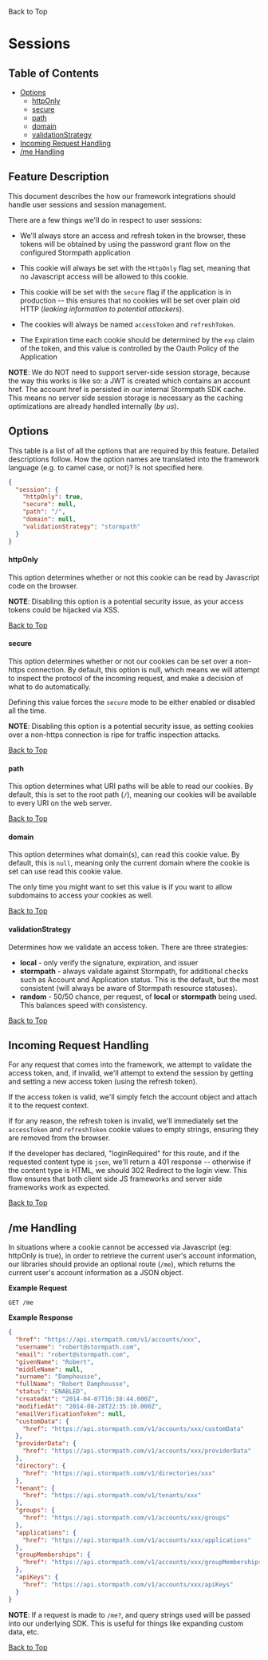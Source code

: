 <a name="#top">Back to Top</a>

# Sessions


## Table of Contents

* [Options](#Options)
  * [httpOnly](#http-only)
  * [secure](#secure)
  * [path](#path)
  * [domain](#domain)
  * [validationStrategy](#validation-strategy)
* [Incoming Request Handling](#incoming-request-handling)
* [/me Handling](#me-handling)


## Feature Description

This document describes the how our framework integrations should handle user
sessions and session management.

There are a few things we'll do in respect to user sessions:

- We'll always store an access and refresh token in the browser,
these tokens will be obtained by using the password grant flow on
the configured Stormpath application

- This cookie will always be set with the `HttpOnly` flag set, meaning that no
  Javascript access will be allowed to this cookie.

- This cookie will be set with the `secure` flag if the application is in
  production -- this ensures that no cookies will be set over plain old HTTP
  (*leaking information to potential attackers*).

- The cookies will always be named `accessToken` and `refreshToken`.

- The Expiration time each cookie should be determined by the `exp` claim of
the token, and this value is controlled by the Oauth Policy of the Application

**NOTE**: We do NOT need to support server-side session storage, because the way
this works is like so: a JWT is created which contains an account href.  The
account href is persisted in our internal Stormpath SDK cache.  This means no
server side session storage is necessary as the caching optimizations are
already handled internally (*by us*).


## <a name="Options"></a> Options

This table is a list of all the options that are required by this feature.
Detailed descriptions follow.  How the option names are translated into the
framework language (e.g. to camel case, or not)? Is not specified here.

```json
{
  "session": {
    "httpOnly": true,
    "secure": null,
    "path": "/",
    "domain": null,
    "validationStrategy": "stormpath"
  }
}
```

#### <a name="http-only"></a> httpOnly

This option determines whether or not this cookie can be read by Javascript code
on the browser.

**NOTE**: Disabling this option is a potential security issue, as your access
tokens could be hijacked via XSS.

<a href="#top">Back to Top</a>


#### <a name="secure"></a> secure

This option determines whether or not our cookies can be set over a non-https
connection.  By default, this option is null, which means we will attempt to
inspect the protocol of the incoming request, and make a decision of what to do
automatically.

Defining this value forces the `secure` mode to be either enabled or disabled
all the time.

**NOTE**: Disabling this option is a potential security issue, as setting
cookies over a non-https connection is ripe for traffic inspection attacks.

<a href="#top">Back to Top</a>


#### <a name="path"></a> path

This option determines what URI paths will be able to read our cookies.  By
default, this is set to the root path (`/`), meaning our cookies will be
available to every URI on the web server.

<a href="#top">Back to Top</a>


#### <a name="domain"></a> domain

This option determines what domain(s), can read this cookie value.  By default,
this is `null`, meaning only the current domain where the cookie is set can use
read this cookie value.

The only time you might want to set this value is if you want to allow
subdomains to access your cookies as well.

<a href="#top">Back to Top</a>


#### <a name="validation-strategy"></a> validationStrategy

Determines how we validate an access token.  There are three strategies:

* **local** - only verify the signature, expiration, and issuer
* **stormpath** - always validate against Stormpath, for additional checks
such as Account and Application status.  This is the default, but the most
consistent (will always be aware of Stormpath resource statuses).
* **random** - 50/50 chance, per request, of **local** or **stormpath** being used.
This balances speed with consistency.

<a href="#top">Back to Top</a>


## <a name="incoming-request-handling"></a> Incoming Request Handling

For any request that comes into the framework, we attempt to validate the access
token, and, if invalid, we'll attempt to extend the session by getting and
setting a new access token (using the refresh token).

If the access token is valid, we'll simply fetch the account object and attach
it to the request context.

If for any reason, the refresh token is invalid, we'll immediately set the
`accessToken` and `refreshToken` cookie values to empty strings, ensuring they
are removed from the browser.

If the developer has declared, "loginRequired" for this route, and if the
requested content type is `json`, we'll return a 401 response -- otherwise if
the content type  is HTML, we should 302 Redirect to the login view.  This flow
ensures that both client side JS frameworks and server side frameworks work as
expected.


<a href="#top">Back to Top</a>


## <a name="me-handling"></a> /me Handling

In situations where a cookie cannot be accessed via Javascript (eg: httpOnly is
true), in order to retrieve the current user's account information, our
libraries should provide an optional route (`/me`), which returns the current
user's account information as a JSON object.

**Example Request**

```
GET /me
```

**Example Response**

```json
{
  "href": "https://api.stormpath.com/v1/accounts/xxx",
  "username": "robert@stormpath.com",
  "email": "robert@stormpath.com",
  "givenName": "Robert",
  "middleName": null,
  "surname": "Damphousse",
  "fullName": "Robert Damphousse",
  "status": "ENABLED",
  "createdAt": "2014-04-07T16:38:44.000Z",
  "modifiedAt": "2014-08-28T22:35:10.000Z",
  "emailVerificationToken": null,
  "customData": {
    "href": "https://api.stormpath.com/v1/accounts/xxx/customData"
  },
  "providerData": {
    "href": "https://api.stormpath.com/v1/accounts/xxx/providerData"
  },
  "directory": {
    "href": "https://api.stormpath.com/v1/directories/xxx"
  },
  "tenant": {
    "href": "https://api.stormpath.com/v1/tenants/xxx"
  },
  "groups": {
    "href": "https://api.stormpath.com/v1/accounts/xxx/groups"
  },
  "applications": {
    "href": "https://api.stormpath.com/v1/accounts/xxx/applications"
  },
  "groupMemberships": {
    "href": "https://api.stormpath.com/v1/accounts/xxx/groupMemberships"
  },
  "apiKeys": {
    "href": "https://api.stormpath.com/v1/accounts/xxx/apiKeys"
  }
}
```

**NOTE**: If a request is made to `/me?`, and query strings used will be passed
into our underlying SDK.  This is useful for things like expanding custom data,
etc.

<a href="#top">Back to Top</a>
